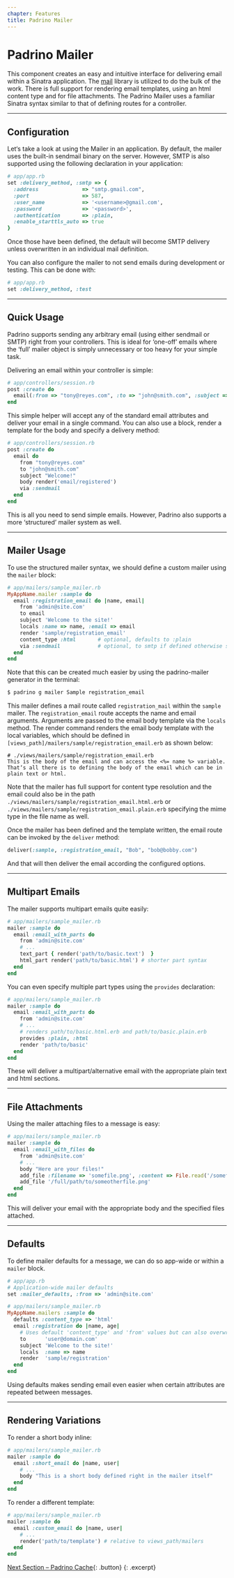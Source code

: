 ```yaml
---
chapter: Features
title: Padrino Mailer
---
```


# Padrino Mailer

This component creates an easy and intuitive interface for delivering email
within a Sinatra application. The [mail](http://github.com/mikel/mail "mail") library
is utilized to do the bulk of the work. There is full support for rendering
email templates, using an html content type and for file attachments. The
Padrino Mailer uses a familiar Sinatra syntax similar to that of defining routes
for a controller.

---


## Configuration

Let‘s take a look at using the Mailer in an application. By default, the mailer
uses the built-in sendmail binary on the server. However, SMTP is also supported
using the following declaration in your application:


~~~ ruby
# app/app.rb
set :delivery_method, :smtp => {
  :address              => "smtp.gmail.com",
  :port                 => 587,
  :user_name            => '<username>@gmail.com',
  :password             => '<password>',
  :authentication       => :plain,
  :enable_starttls_auto => true
}
~~~

Once those have been defined, the default will become SMTP delivery unless
overwritten in an individual mail definition.

You can also configure the mailer to not send emails during development or
testing. This can be done with:


~~~ ruby
# app/app.rb
set :delivery_method, :test
~~~

---


## Quick Usage

Padrino supports sending any arbitrary email (using either sendmail or SMTP)
right from your controllers. This is ideal for ‘one-off’ emails where the ‘full’
mailer object is simply unnecessary or too heavy for your simple task.

Delivering an email within your controller is simple:


~~~ ruby
# app/controllers/session.rb
post :create do
  email(:from => "tony@reyes.com", :to => "john@smith.com", :subject => "Welcome!", :body=>"Body")
end
~~~


This simple helper will accept any of the standard email attributes and deliver
your email in a single command. You can also use a block, render a template for
the body and specify a delivery method:


~~~ ruby
# app/controllers/session.rb
post :create do
  email do
    from "tony@reyes.com"
    to "john@smith.com"
    subject "Welcome!"
    body render('email/registered')
    via :sendmail
  end
end
~~~


This is all you need to send simple emails. However, Padrino also supports a
more ‘structured’ mailer system as well.

---


## Mailer Usage

To use the structured mailer syntax, we should define a custom mailer using the
`mailer` block:


~~~ ruby
# app/mailers/sample_mailer.rb
MyAppName.mailer :sample do
  email :registration_email do |name, email|
    from 'admin@site.com'
    to email
    subject 'Welcome to the site!'
    locals :name => name, :email => email
    render 'sample/registration_email'
    content_type :html       # optional, defaults to :plain
    via :sendmail            # optional, to smtp if defined otherwise sendmail
  end
end
~~~


Note that this can be created much easier by using the padrino-mailer generator
in the terminal:


~~~sh
$ padrino g mailer Sample registration_email
~~~


This mailer defines a mail route called `registration_mail` within the
`sample` mailer. The `registration_email` route accepts the name and email
arguments. Arguments are passed to the email body template via the `locals`
method. The render command renders the email body template with the local
variables, which should be defined in
`[views_path]/mailers/sample/registration_email.erb` as shown below:


~~~erb
# ./views/mailers/sample/registration_email.erb
This is the body of the email and can access the <%= name %> variable.
That‘s all there is to defining the body of the email which can be in plain text or html.
~~~


Note that the mailer has full support for content type resolution and the email
could also be in the path `./views/mailers/sample/registration_email.html.erb`
or `./views/mailers/sample/registration_email.plain.erb` specifying the mime
type in the file name as well.


Once the mailer has been defined and the template written, the email route can
be invoked by the `deliver` method:


~~~ ruby
deliver(:sample, :registration_email, "Bob", "bob@bobby.com")
~~~


And that will then deliver the email according the configured options.

---


## Multipart Emails

The mailer supports multipart emails quite easily:


~~~ ruby
# app/mailers/sample_mailer.rb
mailer :sample do
  email :email_with_parts do
    from 'admin@site.com'
    # ...
    text_part { render('path/to/basic.text')  }
    html_part render('path/to/basic.html') # shorter part syntax
  end
end
~~~


You can even specify multiple part types using the `provides` declaration:


~~~ ruby
# app/mailers/sample_mailer.rb
mailer :sample do
  email :email_with_parts do
    from 'admin@site.com'
    # ...
    # renders path/to/basic.html.erb and path/to/basic.plain.erb
    provides :plain, :html
    render 'path/to/basic'
  end
end
~~~


These will deliver a multipart/alternative email with the appropriate plain text
and html sections.

---


## File Attachments

Using the mailer attaching files to a message is easy:

~~~ ruby
# app/mailers/sample_mailer.rb
mailer :sample do
  email :email_with_files do
    from 'admin@site.com'
    # ...
    body "Here are your files!"
    add_file :filename => 'somefile.png', :content => File.read('/somefile.png')
    add_file '/full/path/to/someotherfile.png'
  end
end
~~~


This will deliver your email with the appropriate body and the specified files
attached.

---


## Defaults

To define mailer defaults for a message, we can do so app-wide or within a
`mailer` block.


~~~ ruby
# app/app.rb
# Application-wide mailer defaults
set :mailer_defaults, :from => 'admin@site.com'

# app/mailers/sample_mailer.rb
MyAppName.mailers :sample do
  defaults :content_type => 'html'
  email :registration do |name, age|
    # Uses default 'content_type' and 'from' values but can also overwrite them
    to      'user@domain.com'
    subject 'Welcome to the site!'
    locals  :name => name
    render  'sample/registration'
  end
end
~~~


Using defaults makes sending email even easier when certain attributes are
repeated between messages.

---


## Rendering Variations

To render a short body inline:


~~~ ruby
# app/mailers/sample_mailer.rb
mailer :sample do
  email :short_email do |name, user|
    # ...
    body "This is a short body defined right in the mailer itself"
  end
end
~~~


To render a different template:


~~~ ruby
# app/mailers/sample_mailer.rb
mailer :sample do
  email :custom_email do |name, user|
    # ...
    render('path/to/template') # relative to views_path/mailers
  end
end
~~~

[Next Section &ndash; Padrino Cache](/guides/padrino-cache){: .button}
{: .excerpt}

